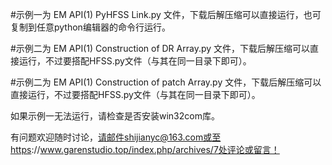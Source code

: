 #示例一为 EM API(1) PyHFSS Link.py 文件，下载后解压缩可以直接运行，也可复制到任意python编辑器的命令行运行。

#示例二为 EM API(1) Construction of DR Array.py 文件，下载后解压缩可以直接运行，不过要搭配HFSS.py文件（与其在同一目录下即可）。

#示例二为 EM API(1) Construction of patch Array.py 文件，下载后解压缩可以直接运行，不过要搭配HFSS.py文件（与其在同一目录下即可）。

如果示例一无法运行，请检查是否安装win32com库。

有问题欢迎随时讨论，请邮件shijianyc@163.com或至https://www.garenstudio.top/index.php/archives/7处评论或留言！
